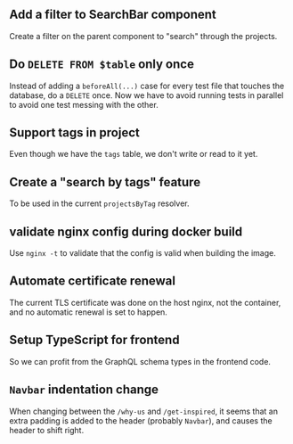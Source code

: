 ## Add a filter to SearchBar component

Create a filter on the parent component to "search" through the projects.

## Do `DELETE FROM $table` only once

Instead of adding a `beforeAll(...)` case for every test file that touches the database, do a `DELETE` once.  Now we have to avoid running tests in parallel to avoid one test messing with the other.

## Support tags in project

Even though we have the `tags` table, we don't write or read to it yet.

## Create a "search by tags" feature

To be used in the current `projectsByTag` resolver.

## validate nginx config during docker build

Use `nginx -t` to validate that the config is valid when building the image.

## Automate certificate renewal

The current TLS certificate was done on the host nginx, not the container, and no automatic renewal is set to happen.

## Setup TypeScript for frontend

So we can profit from the GraphQL schema types in the frontend code.

## `Navbar` indentation change

When changing between the `/why-us` and `/get-inspired`, it seems that an extra
padding is added to the header (probably `Navbar`), and causes the header to
shift right.
